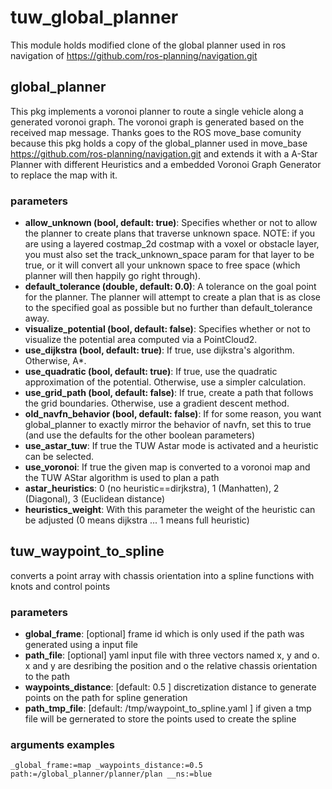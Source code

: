 # tuw_global_planner
This module holds modified clone of the global planner used in ros navigation of https://github.com/ros-planning/navigation.git 
## global_planner
This pkg implements a voronoi planner to route a single vehicle along a generated voronoi graph.  The voronoi graph is generated based on the received map message. 
Thanks goes to the ROS move_base comunity because this pkg holds a copy of the global_planner used in move_base https://github.com/ros-planning/navigation.git and extends it with a A-Star Planner with different Heuristics and a embedded Voronoi Graph Generator to replace the map with it.
### parameters
- __allow_unknown (bool, default: true)__:   Specifies whether or not to allow the planner to create plans that traverse unknown space. NOTE: if you are using a layered costmap_2d costmap with a voxel or obstacle layer, you must also set the track_unknown_space param for that layer to be true, or it will convert all your unknown space to free space (which planner will then happily go right through). 
- __default_tolerance (double, default: 0.0)__:   A tolerance on the goal point for the planner. The planner will attempt to create a plan that is as close to the specified goal as possible but no further than default_tolerance away. 
- __visualize_potential (bool, default: false)__:   Specifies whether or not to visualize the potential area computed via a PointCloud2. 
- __use_dijkstra (bool, default: true)__:   If true, use dijkstra's algorithm. Otherwise, A*. 
- __use_quadratic (bool, default: true)__:   If true, use the quadratic approximation of the potential. Otherwise, use a simpler calculation. 
- __use_grid_path (bool, default: false)__:   If true, create a path that follows the grid boundaries. Otherwise, use a gradient descent method. 
- __old_navfn_behavior (bool, default: false)__:   If for some reason, you want global_planner to exactly mirror the behavior of navfn, set this to true (and use the defaults for the other boolean parameters) 
- __use_astar_tuw__:  If true the TUW Astar mode is activated and a heuristic can be selected.
- __use_voronoi__:  If true the given map is converted to a voronoi map and the TUW AStar algorithm is used to plan a path
- __astar_heuristics__:  0 (no heuristic==dirjkstra), 1 (Manhatten), 2 (Diagonal), 3 (Euclidean distance)
- __heuristics_weight__:  With this parameter the weight of the heuristic can be adjusted (0 means dijkstra ... 1 means full heuristic)

## tuw_waypoint_to_spline
converts a point array with chassis orientation into a spline functions with knots and control points
### parameters
- __global_frame__: [optional] frame id which is only used if the path was generated using a input file
- __path_file__: [optional] yaml input file with three vectors named x, y and o. x and y are desribing the position and o the relative chassis orientation to the path 
- __waypoints_distance__: [default: 0.5 ] discretization distance to generate points on the path for spline generation
- __path_tmp_file__: [default: /tmp/waypoint_to_spline.yaml ] if given a tmp file will be gernerated to store the points used to create the spline

### arguments examples
```
_global_frame:=map _waypoints_distance:=0.5 path:=/global_planner/planner/plan __ns:=blue
```
